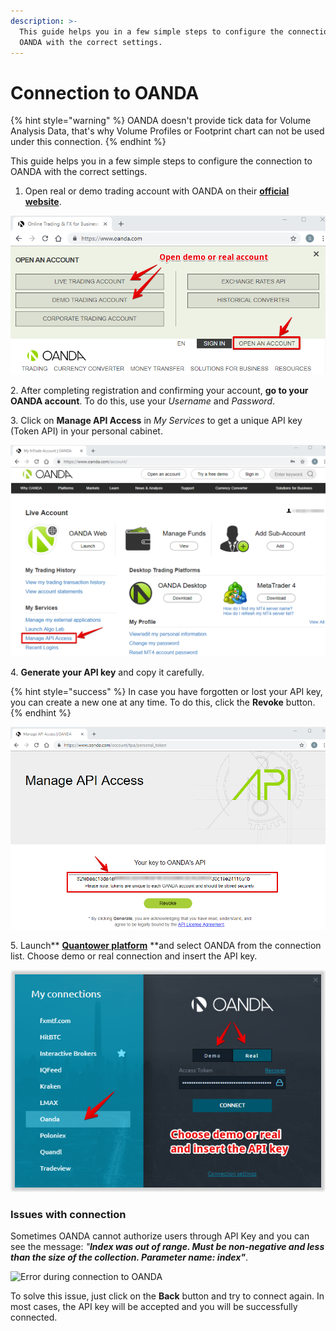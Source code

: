 ```yaml
---
description: >-
  This guide helps you in a few simple steps to configure the connection to
  OANDA with the correct settings.
---
```


# Connection to OANDA

{% hint style="warning" %}
OANDA doesn't provide tick data for Volume Analysis Data, that's why Volume Profiles or Footprint chart can not be used under this connection.
{% endhint %}

This guide helps you in a few simple steps to configure the connection to OANDA with the correct settings.

1. Open real or demo trading account with OANDA on their [**official website**](https://www.oanda.com).

![Open demo or real account with OANDA](../.gitbook/assets/open-an-account-with-oanda.png)

&#x20;   2\. After completing registration and confirming your account, **go to your OANDA account**. To do this, use your _Username_ and _Password_.

&#x20;   3\. Click on **Manage API Access** in _My Services_ to get a unique API key (Token API) in your personal cabinet.

![Get your personal API key](../.gitbook/assets/get-api-key.png)

&#x20;   4\. **Generate your API key** and copy it carefully.&#x20;

{% hint style="success" %}
In case you have forgotten or lost your API key, you can create a new one at any time. To do this, click the **Revoke** button.
{% endhint %}

![Generate and copy your API key](../.gitbook/assets/copy-api-key.png)

&#x20;   5\. Launch** **[**Quantower platform**](https://www.quantower.com)** **and select OANDA from the connection list. Choose demo or real connection and insert the API key.

![Connect to OANDA using your API key](../.gitbook/assets/connection-to-oanda-via-quantower.png)

### Issues with connection

Sometimes OANDA cannot authorize users through API Key and you can see the message: _"**Index was out of range. Must be non-negative and less than the size of the collection. Parameter name: index"**_.&#x20;

![Error during connection to OANDA](../.gitbook/assets/screenshot\_16.png)

To solve this issue, just click on the **Back** button and try to connect again. In most cases, the API key will be accepted and you will be successfully connected.
